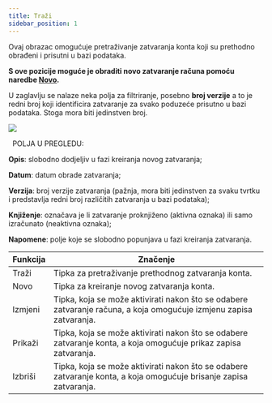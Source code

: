 ```yaml
---
title: Traži
sidebar_position: 1
---
```


Ovaj obrazac omogućuje pretraživanje zatvaranja konta koji su prethodno obrađeni i prisutni u bazi podataka. 

**S ove pozicije moguće je obraditi novo zatvaranje računa pomoću naredbe [Novo](/docs/finance-area/ledger-records/records/procedures/automatic-account-closing/new-account-closing).**

U zaglavlju se nalaze neka polja za filtriranje, posebno **broj verzije** a to je redni broj koji identificira zatvaranje za svako poduzeće prisutno u bazi podataka. Stoga mora biti jedinstven broj.

![](/img/it-it/finance-area/ledger-records/records/automatic-account-closing/search/image01.png)

 
POLJA U PREGLEDU:

**Opis**: slobodno dodjeljiv u fazi kreiranja novog zatvaranja;



**Datum**: datum obrade zatvaranja;



**Verzija**: broj verzije zatvaranja (pažnja, mora biti jedinstven za svaku tvrtku i predstavlja redni broj različitih zatvaranja u bazi podataka);



**Knjiženje**: označava je li zatvaranje proknjiženo (aktivna oznaka) ili samo izračunato (neaktivna oznaka);



**Napomene**: polje koje se slobodno popunjava u fazi kreiranja zatvaranja.





| Funkcija | Značenje |
| --- | --- |
| Traži | Tipka za pretraživanje prethodnog zatvaranja konta. |
| Novo | Tipka za kreiranje novog zatvaranja konta. |
| Izmjeni | Tipka, koja se može aktivirati nakon što se odabere zatvaranje računa, a koja omogućuje izmjenu zapisa zatvaranja. |
| Prikaži | Tipka, koja se može aktivirati nakon što se odabere zatvaranje konta, a koja omogućuje prikaz zapisa zatvaranja. |
| Izbriši | Tipka, koja se može aktivirati nakon što se odabere zatvaranje konta, a koja omogućuje brisanje zapisa zatvaranja. |






